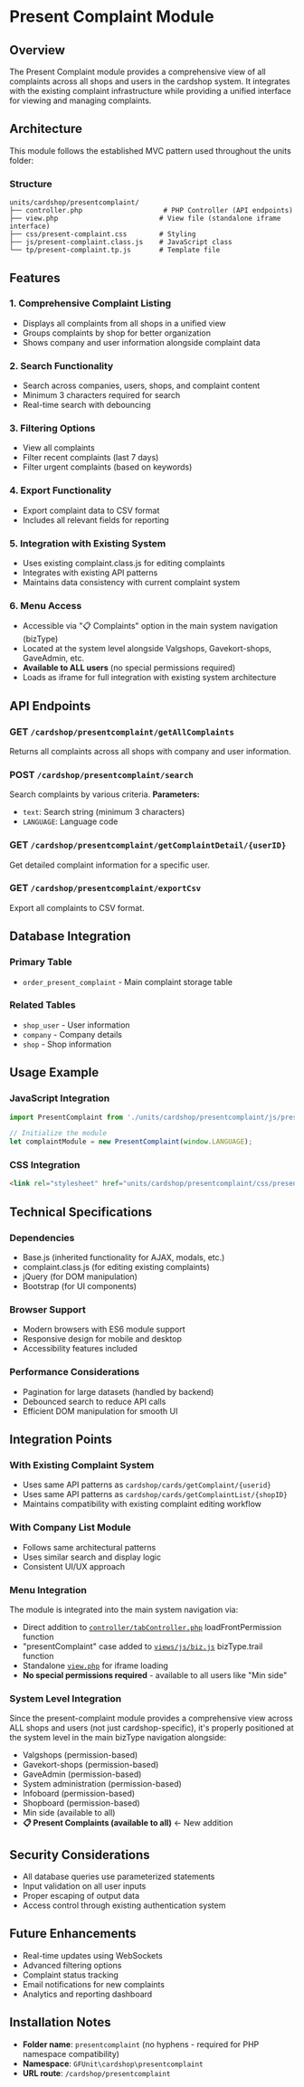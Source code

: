 # Present Complaint Module

## Overview
The Present Complaint module provides a comprehensive view of all complaints across all shops and users in the cardshop system. It integrates with the existing complaint infrastructure while providing a unified interface for viewing and managing complaints.

## Architecture
This module follows the established MVC pattern used throughout the units folder:

### Structure
```
units/cardshop/presentcomplaint/
├── controller.php                    # PHP Controller (API endpoints)
├── view.php                         # View file (standalone iframe interface)
├── css/present-complaint.css        # Styling
├── js/present-complaint.class.js    # JavaScript class
└── tp/present-complaint.tp.js       # Template file
```

## Features

### 1. Comprehensive Complaint Listing
- Displays all complaints from all shops in a unified view
- Groups complaints by shop for better organization
- Shows company and user information alongside complaint data

### 2. Search Functionality
- Search across companies, users, shops, and complaint content
- Minimum 3 characters required for search
- Real-time search with debouncing

### 3. Filtering Options
- View all complaints
- Filter recent complaints (last 7 days)
- Filter urgent complaints (based on keywords)

### 4. Export Functionality
- Export complaint data to CSV format
- Includes all relevant fields for reporting

### 5. Integration with Existing System
- Uses existing complaint.class.js for editing complaints
- Integrates with existing API patterns
- Maintains data consistency with current complaint system

### 6. Menu Access
- Accessible via "📋 Complaints" option in the main system navigation (bizType)
- Located at the system level alongside Valgshops, Gavekort-shops, GaveAdmin, etc.
- **Available to ALL users** (no special permissions required)
- Loads as iframe for full integration with existing system architecture

## API Endpoints

### GET `/cardshop/presentcomplaint/getAllComplaints`
Returns all complaints across all shops with company and user information.

### POST `/cardshop/presentcomplaint/search`
Search complaints by various criteria.
**Parameters:**
- `text`: Search string (minimum 3 characters)
- `LANGUAGE`: Language code

### GET `/cardshop/presentcomplaint/getComplaintDetail/{userID}`
Get detailed complaint information for a specific user.

### GET `/cardshop/presentcomplaint/exportCsv`
Export all complaints to CSV format.

## Database Integration

### Primary Table
- `order_present_complaint` - Main complaint storage table

### Related Tables
- `shop_user` - User information
- `company` - Company details  
- `shop` - Shop information

## Usage Example

### JavaScript Integration
```javascript
import PresentComplaint from './units/cardshop/presentcomplaint/js/present-complaint.class.js';

// Initialize the module
let complaintModule = new PresentComplaint(window.LANGUAGE);
```

### CSS Integration
```html
<link rel="stylesheet" href="units/cardshop/presentcomplaint/css/present-complaint.css">
```

## Technical Specifications

### Dependencies
- Base.js (inherited functionality for AJAX, modals, etc.)
- complaint.class.js (for editing existing complaints)
- jQuery (for DOM manipulation)
- Bootstrap (for UI components)

### Browser Support
- Modern browsers with ES6 module support
- Responsive design for mobile and desktop
- Accessibility features included

### Performance Considerations
- Pagination for large datasets (handled by backend)
- Debounced search to reduce API calls
- Efficient DOM manipulation for smooth UI

## Integration Points

### With Existing Complaint System
- Uses same API patterns as `cardshop/cards/getComplaint/{userid}`
- Uses same API patterns as `cardshop/cards/getComplaintList/{shopID}`
- Maintains compatibility with existing complaint editing workflow

### With Company List Module
- Follows same architectural patterns
- Uses similar search and display logic
- Consistent UI/UX approach

### Menu Integration
The module is integrated into the main system navigation via:
- Direct addition to [`controller/tabController.php`](controller/tabController.php) loadFrontPermission function
- "presentComplaint" case added to [`views/js/biz.js`](views/js/biz.js) bizType.trail function
- Standalone [`view.php`](units/cardshop/presentcomplaint/view.php) for iframe loading
- **No special permissions required** - available to all users like "Min side"

### System Level Integration
Since the present-complaint module provides a comprehensive view across ALL shops and users (not just cardshop-specific), it's properly positioned at the system level in the main bizType navigation alongside:
- Valgshops (permission-based)
- Gavekort-shops (permission-based)
- GaveAdmin (permission-based)
- System administration (permission-based)
- Infoboard (permission-based)
- Shopboard (permission-based)
- Min side (available to all)
- **📋 Present Complaints (available to all)** ← New addition

## Security Considerations
- All database queries use parameterized statements
- Input validation on all user inputs
- Proper escaping of output data
- Access control through existing authentication system

## Future Enhancements
- Real-time updates using WebSockets
- Advanced filtering options
- Complaint status tracking
- Email notifications for new complaints
- Analytics and reporting dashboard

## Installation Notes
- **Folder name**: `presentcomplaint` (no hyphens - required for PHP namespace compatibility)
- **Namespace**: `GFUnit\cardshop\presentcomplaint`
- **URL route**: `/cardshop/presentcomplaint`